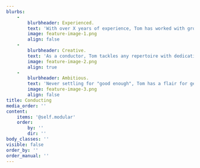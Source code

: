 ```yaml
---
blurbs:
    -
        blurbheader: Experienced.
        text: 'With over X years of experience, Tom has worked with groups ranging from...'
        image: feature-image-1.png
        align: false
    -
        blurbheader: Creative.
        text: 'As a conductor, Tom tackles any repertoire with dedication and confidence, no matter how complex or obscure. With a passion for...'
        image: feature-image-2.png
        align: true
    -
        blurbheader: Ambitious.
        text: 'Never settling for "good enough", Tom has a flair for getting the best out of any group, leading them to surpass themselves. '
        image: feature-image-3.png
        align: false
title: Conducting
media_order: ''
content:
    items: '@self.modular'
    order:
        by: ''
        dir: ''
body_classes: ''
visible: false
order_by: ''
order_manual: ''
---
```

